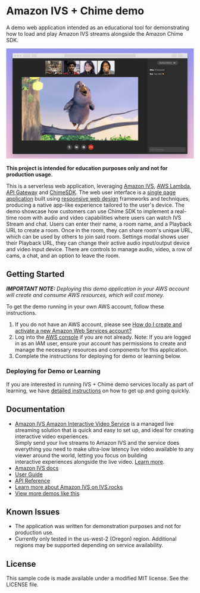 # Amazon IVS + Chime demo

A demo web application intended as an educational tool for demonstrating how to load and play Amazon IVS streams alongside the Amazon Chime SDK.

<img src="app-screenshot.png" alt="Amazon IVS Chime demo screenshot" />

**This project is intended for education purposes only and not for production usage.**

This is a serverless web application, leveraging [Amazon IVS](https://aws.amazon.com/ivs/), [AWS Lambda](https://aws.amazon.com/lambda/), [API Gateway](https://aws.amazon.com/api-gateway/) and [ChimeSDK](https://aws.amazon.com/chime/chime-sdk). The web user interface is a [single page application](https://en.wikipedia.org/wiki/Single-page_application) built using [responsive web design](https://en.wikipedia.org/wiki/Responsive_web_design) frameworks and techniques, producing a native app-like experience tailored to the user's device.
The demo showcase how customers can use Chime SDK to implement a real-time room with audio and video capabilities where users can watch IVS Stream and chat. Users can enter their name, a room name, and a Playback URL to create a room.
Once in the room, they can share room's unique URL, which can be used by others to join said room. Settings modal shows user their Playback URL, they can change their active audio input/output device and video input device.
There are controls to manage audio, video, a row of cams, a chat, and an option to leave the room.

## Getting Started

***IMPORTANT NOTE:** Deploying this demo application in your AWS account will create and consume AWS resources, which will cost money.*

To get the demo running in your own AWS account, follow these instructions.

1. If you do not have an AWS account, please see [How do I create and activate a new Amazon Web Services account?](https://aws.amazon.com/premiumsupport/knowledge-center/create-and-activate-aws-account/)
2. Log into the [AWS console](https://console.aws.amazon.com/) if you are not already. Note: If you are logged in as an IAM user, ensure your account has permissions to create and manage the necessary resources and components for this application.
3. Complete the instructions for deploying for demo or learning below.

### Deploying for Demo or Learning

If you are interested in running IVS + Chime demo services locally as part of learning, we have [detailed instructions](./serverless) on how to get up and going quickly.

## Documentation
* [Amazon IVS Amazon Interactive Video Service](https://aws.amazon.com/ivs/) is a managed live streaming solution that is quick and easy to set up, and ideal for creating interactive video experiences.\
  Simply send your live streams to Amazon IVS and the service does everything you need to make ultra-low latency live video available to any viewer around the world, letting you focus on building \
  interactive experiences alongside the live video. [Learn more](https://aws.amazon.com/ivs/).
* [Amazon IVS docs](https://docs.aws.amazon.com/ivs/)
* [User Guide](https://docs.aws.amazon.com/ivs/latest/userguide/)
* [API Reference](https://docs.aws.amazon.com/ivs/latest/APIReference/)
* [Learn more about Amazon IVS on IVS.rocks](https://ivs.rocks/)
* [View more demos like this](https://ivs.rocks/examples)

## Known Issues
* The application was written for demonstration purposes and not for production use.
* Currently only tested in the us-west-2 (Oregon) region. Additional regions may be supported depending on service availability.

## License
This sample code is made available under a modified MIT license. See the LICENSE file.
